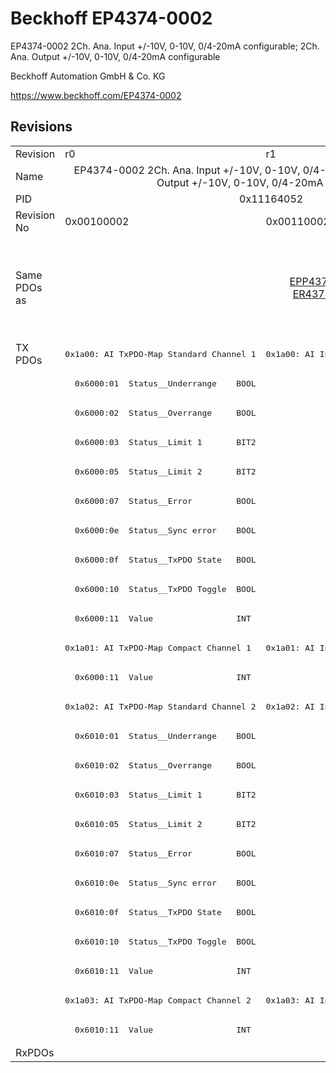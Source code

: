# Beckhoff EP4374-0002

EP4374-0002 2Ch. Ana. Input +/-10V, 0-10V, 0/4-20mA configurable; 2Ch. Ana. Output +/-10V, 0-10V, 0/4-20mA configurable

Beckhoff Automation GmbH & Co. KG

https://www.beckhoff.com/EP4374-0002

## Revisions
<table>
<tr>
<td>Revision</td>
<td>r0</td>
<td>r1</td>
<td>r2</td>
<td>r3</td>
</tr>
<tr>
<td>Name</td>
<td colspan=4 align="center">EP4374-0002 2Ch. Ana. Input +/-10V, 0-10V, 0/4-20mA configurable; 2Ch. Ana. Output +/-10V, 0-10V, 0/4-20mA configurable</td>
</tr>
<tr>
<td>PID</td>
<td colspan=4 align="center">0x11164052</td>
</tr>
<tr>
<td>Revision No</td>
<td>0x00100002</td>
<td>0x00110002</td>
<td>0x00120002</td>
<td>0x00130002</td>
</tr>
<tr>
<td>Same PDOs as</td>
<td></td>
<td colspan=2 align="center"><a href="EPP4374-0002.md">EPP4374-0002 r0</a><br/><a href="ER4374-0002.md">ER4374-0002 r2</a></td>
<td><a href="EPP4374-0002.md">EPP4374-0002 r1</a><br/><a href="EPP4374-0002.md">EPP4374-0002 r2</a><br/><a href="EPP4374-0002.md">EPP4374-0002 r3</a><br/><a href="ER4374-0002.md">ER4374-0002 r3</a></td>
</tr>
<tr>
<td rowspan=24 valign=top>TX PDOs</td>
<td><pre>0x1a00: AI TxPDO-Map Standard Channel 1</pre></td>
<td colspan=3 align="left"><pre>0x1a00: AI Inputs Channel 1</pre></td>
<td></td>
</tr>
<tr>
<td colspan=4 align="left"><pre>  0x6000:01  Status__Underrange    BOOL</pre></td>
</tr>
<tr>
<td colspan=4 align="left"><pre>  0x6000:02  Status__Overrange     BOOL</pre></td>
</tr>
<tr>
<td colspan=4 align="left"><pre>  0x6000:03  Status__Limit 1       BIT2</pre></td>
</tr>
<tr>
<td colspan=4 align="left"><pre>  0x6000:05  Status__Limit 2       BIT2</pre></td>
</tr>
<tr>
<td colspan=4 align="left"><pre>  0x6000:07  Status__Error         BOOL</pre></td>
</tr>
<tr>
<td colspan=4 align="left"><pre>  0x6000:0e  Status__Sync error    BOOL</pre></td>
</tr>
<tr>
<td colspan=4 align="left"><pre>  0x6000:0f  Status__TxPDO State   BOOL</pre></td>
</tr>
<tr>
<td colspan=4 align="left"><pre>  0x6000:10  Status__TxPDO Toggle  BOOL</pre></td>
</tr>
<tr>
<td colspan=4 align="left"><pre>  0x6000:11  Value                 INT</pre></td>
</tr>
<tr>
<td><pre>0x1a01: AI TxPDO-Map Compact Channel 1</pre></td>
<td colspan=3 align="left"><pre>0x1a01: AI Inputs Compact Channel 1</pre></td>
</tr>
<tr>
<td colspan=4 align="left"><pre>  0x6000:11  Value                 INT</pre></td>
</tr>
<tr>
<td><pre>0x1a02: AI TxPDO-Map Standard Channel 2</pre></td>
<td colspan=3 align="left"><pre>0x1a02: AI Inputs Channel 2</pre></td>
</tr>
<tr>
<td colspan=4 align="left"><pre>  0x6010:01  Status__Underrange    BOOL</pre></td>
</tr>
<tr>
<td colspan=4 align="left"><pre>  0x6010:02  Status__Overrange     BOOL</pre></td>
</tr>
<tr>
<td colspan=4 align="left"><pre>  0x6010:03  Status__Limit 1       BIT2</pre></td>
</tr>
<tr>
<td colspan=4 align="left"><pre>  0x6010:05  Status__Limit 2       BIT2</pre></td>
</tr>
<tr>
<td colspan=4 align="left"><pre>  0x6010:07  Status__Error         BOOL</pre></td>
</tr>
<tr>
<td colspan=4 align="left"><pre>  0x6010:0e  Status__Sync error    BOOL</pre></td>
</tr>
<tr>
<td colspan=4 align="left"><pre>  0x6010:0f  Status__TxPDO State   BOOL</pre></td>
</tr>
<tr>
<td colspan=4 align="left"><pre>  0x6010:10  Status__TxPDO Toggle  BOOL</pre></td>
</tr>
<tr>
<td colspan=4 align="left"><pre>  0x6010:11  Value                 INT</pre></td>
</tr>
<tr>
<td><pre>0x1a03: AI TxPDO-Map Compact Channel 2</pre></td>
<td colspan=3 align="left"><pre>0x1a03: AI Inputs Compact Channel 2</pre></td>
</tr>
<tr>
<td colspan=4 align="left"><pre>  0x6010:11  Value                 INT</pre></td>
</tr>
<tr>
<td>RxPDOs</td>
<td colspan=4 align="left"></td>
</tr>
</table>
